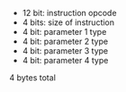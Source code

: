 - 12 bit: instruction opcode
- 4 bits: size of instruction
- 4 bit: parameter 1 type
- 4 bit: parameter 2 type
- 4 bit: parameter 3 type
- 4 bit: parameter 4 type

4 bytes total
